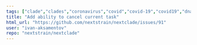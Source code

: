 ```yaml
---
tags: ["clade","clades","coronavirus","covid","covid-19","covid19","dna","help-wanted","influenza","ncov","neherlab","next-generation-sequencing","nextstrain","research","rna","sars-cov-2","science","sequences","sequencing","strain","tfeat","virus"]
title: "Add ability to cancel current task"
html_url: "https://github.com/nextstrain/nextclade/issues/91"
user: "ivan-aksamentov"
repo: "nextstrain/nextclade"
---
```



